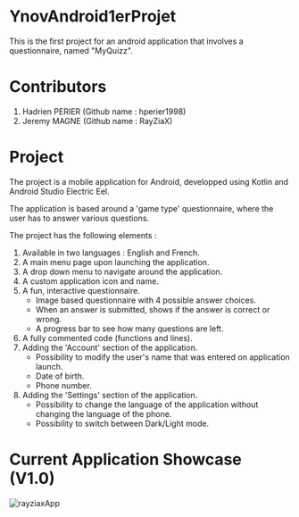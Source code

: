 # YnovAndroid1erProjet
This is the first project for an android application that involves a questionnaire, named "MyQuizz".

# Contributors
1. Hadrien PERIER (Github name : hperier1998)
2. Jeremy MAGNE (Github name : RayZiaX)

# Project
The project is a mobile application for Android, developped using Kotlin and Android Studio Electric Eel.

The application is based around a 'game type' questionnaire, where the user has to answer various questions.

The project has the following elements :
1. Available in two languages : English and French.
2. A main menu page upon launching the application.
3. A drop down menu to navigate around the application.
4. A custom application icon and name.
5. A fun, interactive questionnaire.
     - Image based questionnaire with 4 possible answer choices.
     - When an answer is submitted, shows if the answer is correct or wrong.
     - A progress bar to see how many questions are left.
 6. A fully commented code (functions and lines).
 7. Adding the 'Account' section of the application.
     - Possibility to modify the user's name that was entered on application launch.
     - Date of birth.
     - Phone number.
 8. Adding the 'Settings' section of the application.
     - Possibility to change the language of the application without changing the language of the phone.
     - Possibility to switch between Dark/Light mode.

 # Current Application Showcase (V1.0)
 
 ![rayziaxApp](https://user-images.githubusercontent.com/56725813/217773456-857a8eee-4fc8-414d-a22a-4c5c9a768ce9.gif)

 
 

